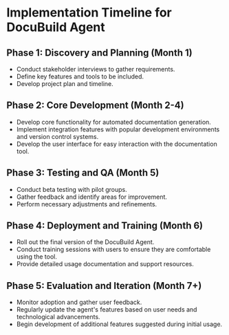 # Implementation Timeline for DocuBuild Agent

## Phase 1: Discovery and Planning (Month 1)
- Conduct stakeholder interviews to gather requirements.
- Define key features and tools to be included.
- Develop project plan and timeline.

## Phase 2: Core Development (Month 2-4)
- Develop core functionality for automated documentation generation.
- Implement integration features with popular development environments and version control systems.
- Develop the user interface for easy interaction with the documentation tool.

## Phase 3: Testing and QA (Month 5)
- Conduct beta testing with pilot groups.
- Gather feedback and identify areas for improvement.
- Perform necessary adjustments and refinements.

## Phase 4: Deployment and Training (Month 6)
- Roll out the final version of the DocuBuild Agent.
- Conduct training sessions with users to ensure they are comfortable using the tool.
- Provide detailed usage documentation and support resources.

## Phase 5: Evaluation and Iteration (Month 7+)
- Monitor adoption and gather user feedback.
- Regularly update the agent's features based on user needs and technological advancements.
- Begin development of additional features suggested during initial usage.